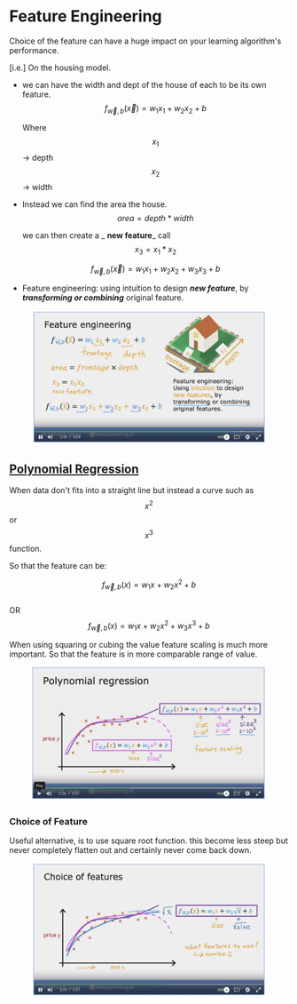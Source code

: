 # Feature Engineering

Choice of the feature can have a huge impact on your learning algorithm's performance.

\[i.e.] On the housing model.

*   we can have the width and dept of the house of each to be its own feature. $$f_{\vec{w},b}(\vec{x}) = w_1x_1+w_2x_2 + b$$

    Where $$x_1$$-> depth $$x_2$$-> width
*   Instead we can find the area the house. $$area = depth * width$$

    we can then create a _ **new feature**_ call $$x_3 = x_1*x_2$$

    $$f_{\vec{w},b}(\vec{x}) = w_1x_1+w_2x_2+w_3x_3+ b$$
* Feature engineering: using intuition to design _**new feature**_, by _**transforming or combining**_ original feature.

<figure><img src="../.gitbook/assets/image (12).png" alt=""><figcaption></figcaption></figure>

## [Polynomial Regression](https://www.coursera.org/learn/machine-learning/lecture/OnGhN/polynomial-regression)

When data don't fits into a straight line but instead a curve such as $$x^2$$or $$x^3$$ function.&#x20;

So that the feature can be:

$$f_{\vec{w},b}(x) = w_1x+w_2x^2+ b$$\
OR\
$$f_{\vec{w},b}(x) = w_1x+w_2x^2+w_3x^3+ b$$

When using squaring or cubing the value feature scaling is much more important. So that the feature is in more comparable range of value.

<figure><img src="../.gitbook/assets/image (8).png" alt=""><figcaption></figcaption></figure>

### Choice of Feature

Useful alternative, is to use square root function. this become less steep but never completely flatten out and certainly never come back down.&#x20;

<figure><img src="../.gitbook/assets/image (7).png" alt=""><figcaption></figcaption></figure>

